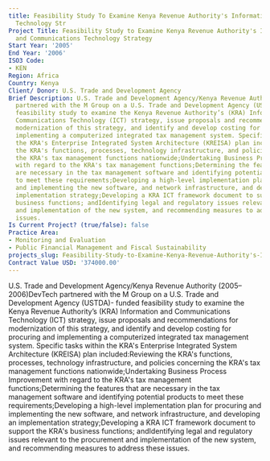 ```yaml
---
title: Feasibility Study To Examine Kenya Revenue Authority's Information And Communications
  Technology Str
Project Title: Feasibility Study to Examine Kenya Revenue Authority's Information
  and Communications Technology Strategy
Start Year: '2005'
End Year: '2006'
ISO3 Code:
- KEN
Region: Africa
Country: Kenya
Client/ Donor: U.S. Trade and Development Agency
Brief Description: U.S. Trade and Development Agency/Kenya Revenue Authority (2005–2006)DevTech
  partnered with the M Group on a U.S. Trade and Development Agency (USTDA)- funded
  feasibility study to examine the Kenya Revenue Authority’s (KRA) Information and
  Communications Technology (ICT) strategy, issue proposals and recommendations for
  modernization of this strategy, and identify and develop costing for procuring and
  implementing a computerized integrated tax management system. Specific tasks within
  the KRA's Enterprise Integrated System Architecture (KREISA) plan included:Reviewing
  the KRA's functions, processes, technology infrastructure, and policies concerning
  the KRA's tax management functions nationwide;Undertaking Business Process Improvement
  with regard to the KRA's tax management functions;Determining the features that
  are necessary in the tax management software and identifying potential products
  to meet these requirements;Developing a high-level implementation plan for procuring
  and implementing the new software, and network infrastructure, and developing an
  implementation strategy;Developing a KRA ICT framework document to support the KRA's
  business functions; andIdentifying legal and regulatory issues relevant to the procurement
  and implementation of the new system, and recommending measures to address these
  issues.
Is Current Project? (true/false): false
Practice Area:
- Monitoring and Evaluation
- Public Financial Management and Fiscal Sustainability
projects_slug: Feasibility-Study-to-Examine-Kenya-Revenue-Authority's-Information-and-Communications-Technology-Str
Contract Value USD: '374000.00'
---
```


U.S. Trade and Development Agency/Kenya Revenue Authority (2005–2006)DevTech partnered with the M Group on a U.S. Trade and Development Agency (USTDA)- funded feasibility study to examine the Kenya Revenue Authority’s (KRA) Information and Communications Technology (ICT) strategy, issue proposals and recommendations for modernization of this strategy, and identify and develop costing for procuring and implementing a computerized integrated tax management system. Specific tasks within the KRA's Enterprise Integrated System Architecture (KREISA) plan included:Reviewing the KRA's functions, processes, technology infrastructure, and policies concerning the KRA's tax management functions nationwide;Undertaking Business Process Improvement with regard to the KRA's tax management functions;Determining the features that are necessary in the tax management software and identifying potential products to meet these requirements;Developing a high-level implementation plan for procuring and implementing the new software, and network infrastructure, and developing an implementation strategy;Developing a KRA ICT framework document to support the KRA's business functions; andIdentifying legal and regulatory issues relevant to the procurement and implementation of the new system, and recommending measures to address these issues.
